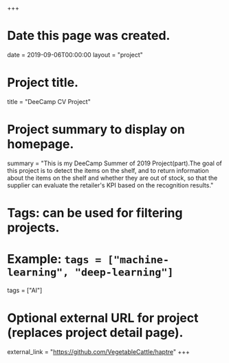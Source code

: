 +++
# Date this page was created.
date = 2019-09-06T00:00:00
layout = "project"

# Project title.
title = "DeeCamp CV Project"

# Project summary to display on homepage.
summary = "This is my DeeCamp Summer of 2019 Project(part).The goal of this project is to detect the items on the shelf, and to return information about the items on the shelf and whether they are out of stock, so that the supplier can evaluate the retailer's KPI based on the recognition results."

# Tags: can be used for filtering projects.
# Example: `tags = ["machine-learning", "deep-learning"]`
tags = ["AI"]

# Optional external URL for project (replaces project detail page).
external_link = "https://github.com/VegetableCattle/haptre"
+++
